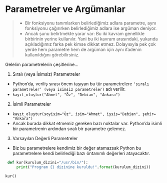 # Parametreler ve Argümanlar

> - Bir fonksiyonu tanımlarken belirlediğimiz adlara parametre, aynı fonksiyonu çağırırken belirlediğimiz adlara ise argüman deniyor.
> - Ancak şunu belirtmekte yarar var: Bu iki kavram genellikle birbirinin yerine kullanılır. Yani bu iki kavram arasındaki, yukarıda açıkladığımız farka pek kimse dikkat etmez. Dolayısıyla pek çok yerde hem parametre hem de argüman için aynı ifadenin kullanıldığını görebilirsiniz.

Gelelim parametrelerin çeşitlerine...

1. Sıralı (veya İsimsiz) Parametreler
 - Python’da, veriliş sırası önem taşıyan bu tür parametrelere `‘sıralı parametreler’ (veya isimsiz parametreler)` adı verilir.
 - `kayıt_oluştur("Ahmet", "Öz", "Debian", "Ankara")`
2. İsimli Parametreler
 - `kayıt_oluştur(soyisim="Öz", isim="Ahmet", işsis="Debian", şehir= "Ankara")`
 - Ancak burada dikkat etmemiz gereken bazı noktalar var. Python’da isimli bir parametrenin ardından sıralı bir parametre gelemez. 
3. Varsayılan Değerli Parametreler
 - Biz bu parametrelere kendimiz bir değer atamazsak Python bu parametrelere kendi belirlediği bazı öntanımlı değerleri atayacaktır.
  ```python
   def kur(kurulum_dizini="/usr/bin/"):
       print("Program {} dizinine kuruldu!".format(kurulum_dizini))
  
  kur()
  ```
